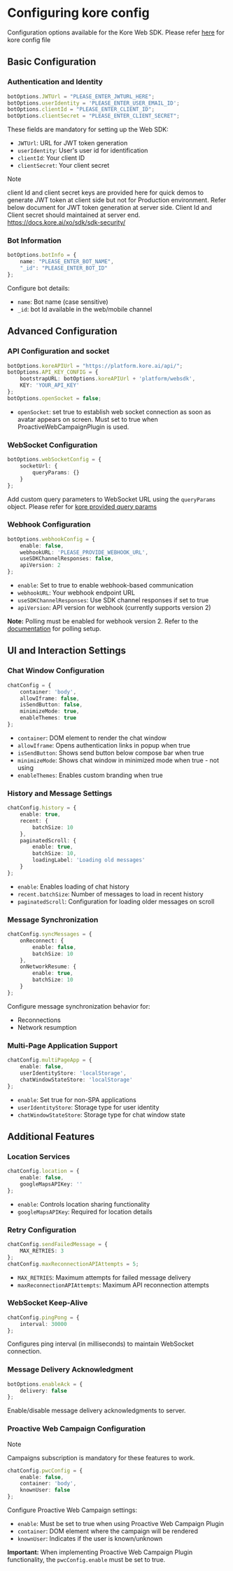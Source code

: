 # Configuring kore config

Configuration options available for the Kore Web SDK.
Please refer [here](../../../src/components/chatwindow/config/kore-config.ts) for kore config file


## Basic Configuration

### Authentication and Identity
```typescript
botOptions.JWTUrl = "PLEASE_ENTER_JWTURL_HERE";
botOptions.userIdentity = 'PLEASE_ENTER_USER_EMAIL_ID';
botOptions.clientId = "PLEASE_ENTER_CLIENT_ID";
botOptions.clientSecret = "PLEASE_ENTER_CLIENT_SECRET";
```

These fields are mandatory for setting up the Web SDK:
- `JWTUrl`: URL for JWT token generation
- `userIdentity`: User's user id for identification
- `clientId`: Your client ID
- `clientSecret`: Your client secret
> [!NOTE]
> client Id and client secret keys are provided here for quick demos to generate JWT token at client side but not for Production environment.
Refer below document for JWT token generation at server side. Client Id and Client secret should maintained at server end.
https://docs.kore.ai/xo/sdk/sdk-security/

### Bot Information
```typescript
botOptions.botInfo = {
    name: "PLEASE_ENTER_BOT_NAME",
    "_id": "PLEASE_ENTER_BOT_ID"
};
```
Configure bot details:
- `name`: Bot name (case sensitive)
- `_id`: bot Id available in the web/mobile channel

## Advanced Configuration

### API Configuration and socket
```typescript
botOptions.koreAPIUrl = "https://platform.kore.ai/api/";
botOptions.API_KEY_CONFIG = {
    bootstrapURL: botOptions.koreAPIUrl + 'platform/websdk',
    KEY: 'YOUR_API_KEY'
};
botOptions.openSocket = false;
```
- `openSocket`: set true to establish web socket connection as soon as avatar appears on screen. Must set to true when ProactiveWebCampaignPlugin is used. 


### WebSocket Configuration
```typescript
botOptions.webSocketConfig = {
    socketUrl: {
        queryParams: {}
    }
};
```
Add custom query parameters to WebSocket URL using the `queryParams` object. Please refer for [kore provided query params](ConnectionMode/README.md)

### Webhook Configuration
```typescript
botOptions.webhookConfig = {
    enable: false,
    webhookURL: 'PLEASE_PROVIDE_WEBHOOK_URL',
    useSDKChannelResponses: false,
    apiVersion: 2
};
```
- `enable`: Set to true to enable webhook-based communication
- `webhookURL`: Your webhook endpoint URL
- `useSDKChannelResponses`: Use SDK channel responses if set to true
- `apiVersion`: API version for webhook (currently supports version 2)

**Note:** Polling must be enabled for webhook version 2. Refer to the [documentation](https://docs.kore.ai/xo/channels/add-webhook-channel/#step-1-associate-an-app) for polling setup.

## UI and Interaction Settings

### Chat Window Configuration
```typescript
chatConfig = {
    container: 'body',
    allowIframe: false,
    isSendButton: false,
    minimizeMode: true,
    enableThemes: true
};
```
- `container`: DOM element to render the chat window
- `allowIframe`: Opens authentication links in popup when true
- `isSendButton`: Shows send button below compose bar when true
- `minimizeMode`: Shows chat window in minimized mode when true - not using
- `enableThemes`: Enables custom branding when true

### History and Message Settings
```typescript
chatConfig.history = {
    enable: true,
    recent: {
        batchSize: 10
    },
    paginatedScroll: {
        enable: true,
        batchSize: 10,
        loadingLabel: 'Loading old messages'
    }
};
```
- `enable`: Enables loading of chat history
- `recent.batchSize`: Number of messages to load in recent history
- `paginatedScroll`: Configuration for loading older messages on scroll

### Message Synchronization
```typescript
chatConfig.syncMessages = {
    onReconnect: {
        enable: false,
        batchSize: 10
    },
    onNetworkResume: {
        enable: true,
        batchSize: 10
    }
};
```
Configure message synchronization behavior for:
- Reconnections
- Network resumption

### Multi-Page Application Support
```typescript
chatConfig.multiPageApp = {
    enable: false,
    userIdentityStore: 'localStorage',
    chatWindowStateStore: 'localStorage'
};
```
- `enable`: Set true for non-SPA applications
- `userIdentityStore`: Storage type for user identity
- `chatWindowStateStore`: Storage type for chat window state

## Additional Features

### Location Services
```typescript
chatConfig.location = {
    enable: false,
    googleMapsAPIKey: ''
};
```
- `enable`: Controls location sharing functionality
- `googleMapsAPIKey`: Required for location details

### Retry Configuration
```typescript
chatConfig.sendFailedMessage = {
    MAX_RETRIES: 3
};
chatConfig.maxReconnectionAPIAttempts = 5;
```
- `MAX_RETRIES`: Maximum attempts for failed message delivery
- `maxReconnectionAPIAttempts`: Maximum API reconnection attempts

### WebSocket Keep-Alive
```typescript
chatConfig.pingPong = {
    interval: 30000
};
```
Configures ping interval (in milliseconds) to maintain WebSocket connection.

### Message Delivery Acknowledgment
```typescript
botOptions.enableAck = {
    delivery: false
};
```
Enable/disable message delivery acknowledgments to server.

### Proactive Web Campaign Configuration

> [!NOTE]
> Campaigns subscription is mandatory for these features to work.

```typescript
chatConfig.pwcConfig = {
    enable: false,
    container: 'body',
    knownUser: false
};
```
Configure Proactive Web Campaign settings:
- `enable`: Must be set to true when using Proactive Web Campaign Plugin
- `container`: DOM element where the campaign will be rendered
- `knownUser`: Indicates if the user is known/unknown

**Important:** When implementing Proactive Web Campaign Plugin functionality, the `pwcConfig.enable` must be set to true.